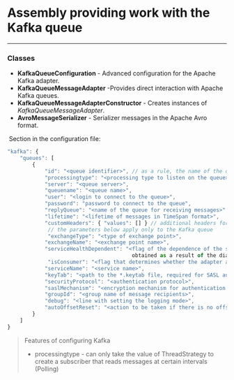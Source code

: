 # Assembly providing work with the Kafka queue
___
### Classes
* **KafkaQueueConfiguration** - Advanced configuration for the Apache Kafka adapter.
* **KafkaQueueMessageAdapter** -Provides direct interaction with Apache Kafka queues.
* **KafkaQueueMessageAdapterConstructor** - Creates instances of _KafkaQueueMessageAdapter_.
* **AvroMessageSerializer** - Serializer messages in the Apache Avro format.

 Section in the configuration file:

```javascript
"kafka": {
    "queues": [
        {
            "id": "<queue identifier>", // as a rule, the name of the queue is indicated
            "processingtype": "<processing type to listen on the queue>", // one of the values ​​of MessageProcessingType
            "server": "<queue server>",
            "queuename": "<queue name>",
            "user": "<login to connect to the queue>",
            "password": "password to connect to the queue",
            "replyQueue": "<name of the queue for receiving messages>",
            "lifetime": "<lifetime of messages in TimeSpan format>",
            "customHeaders": { "values": [] } // additional headers for working with queues
             // the parameters below apply only to the Kafka queue
             "exchangeType": "<type of exchange point>",
            "exchangeName": "<exchange point name>",
            "serviceHealthDependent": "<flag of the dependence of the subscription to the queue on the state of the service 
                                        obtained as a result of the diagnostic call true | false>",
             "isConsumer": "<flag that determines whether the adapter accepts or sends true | false>",
            "serviceName": "<service name>",
            "keyTab": "<path to the *.keytab file, required for SASL authentication on unix-based servers>",
            "securityProtocol": "<authentication protocol>",
            "saslMechanism": "<encryption mechanism for authentication protocol>",
            "groupId": "<group name of message recipients>",
            "debug": "<line with setting the logging mode>",
            "autoOffsetReset": "<action to be taken if there is no offset in the store or it is out of range>"
        }
    ]
}
```

> Features of configuring Kafka
> * processingtype - can only take the value of ThreadStrategy to create a subscriber that reads messages at certain intervals (Polling)
